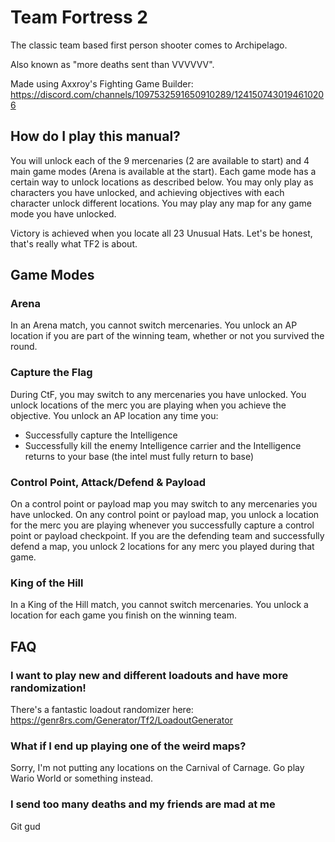 # Team Fortress 2

The classic team based first person shooter comes to Archipelago. 

Also known as "more deaths sent than VVVVVV".

Made using Axxroy's Fighting Game Builder: https://discord.com/channels/1097532591650910289/1241507430194610206

## How do I play this manual?

You will unlock each of the 9 mercenaries (2 are available to start) and 4 main game modes (Arena is available at the start). Each game mode has a certain way to unlock locations as described below. You may only play as characters you have unlocked, and achieving objectives with each character unlock different locations. You may play any map for any game mode you have unlocked.

Victory is achieved when you locate all 23 Unusual Hats. Let's be honest, that's really what TF2 is about.

## Game Modes

### Arena

In an Arena match, you cannot switch mercenaries. You unlock an AP location if you are part of the winning team, whether or not you survived the round.

### Capture the Flag

During CtF, you may switch to any mercenaries you have unlocked. You unlock locations of the merc you are playing when you achieve the objective. You unlock an AP location any time you:
- Successfully capture the Intelligence
- Successfully kill the enemy Intelligence carrier and the Intelligence returns to your base (the intel must fully return to base)

### Control Point, Attack/Defend & Payload

On a control point or payload map you may switch to any mercenaries you have unlocked. On any control point or payload map, you unlock a location for the merc you are playing whenever you successfully capture a control point or payload checkpoint. If you are the defending team and successfully defend a map, you unlock 2 locations for any merc you played during that game.

### King of the Hill

In a King of the Hill match, you cannot switch mercenaries. You unlock a location for each game you finish on the winning team.

## FAQ

### I want to play new and different loadouts and have more randomization!

There's a fantastic loadout randomizer here: https://genr8rs.com/Generator/Tf2/LoadoutGenerator

### What if I end up playing one of the weird maps?

Sorry, I'm not putting any locations on the Carnival of Carnage. Go play Wario World or something instead.

### I send too many deaths and my friends are mad at me

Git gud
